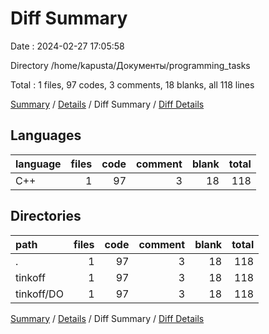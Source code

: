 # Diff Summary

Date : 2024-02-27 17:05:58

Directory /home/kapusta/Документы/programming_tasks

Total : 1 files,  97 codes, 3 comments, 18 blanks, all 118 lines

[Summary](results.md) / [Details](details.md) / Diff Summary / [Diff Details](diff-details.md)

## Languages
| language | files | code | comment | blank | total |
| :--- | ---: | ---: | ---: | ---: | ---: |
| C++ | 1 | 97 | 3 | 18 | 118 |

## Directories
| path | files | code | comment | blank | total |
| :--- | ---: | ---: | ---: | ---: | ---: |
| . | 1 | 97 | 3 | 18 | 118 |
| tinkoff | 1 | 97 | 3 | 18 | 118 |
| tinkoff/DO | 1 | 97 | 3 | 18 | 118 |

[Summary](results.md) / [Details](details.md) / Diff Summary / [Diff Details](diff-details.md)